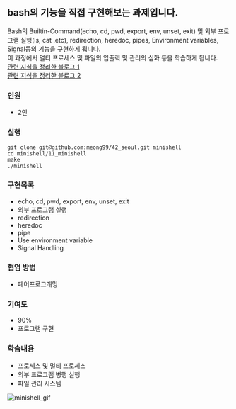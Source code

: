 ## bash의 기능을 직접 구현해보는 과제입니다.<br/>
Bash의 Builtin-Command(echo, cd, pwd, export, env, unset, exit) 및 외부 프로그램 실행(ls, cat .etc), redirection, heredoc, pipes, Environment variables, Signal등의 기능을 구현하게 됩니다.<br/>
이 과정에서 멀티 프로세스 및 파일의 입출력 및 관리의 심화 등을 학습하게 됩니다.<br/>
[관련 지식을 정리한 블로그 1](https://velog.io/@meong9090/series/minishell)<br/>
[관련 지식을 정리한 블로그 2](https://velog.io/@meong9090/series/OS)<br/>

### 인원
- 2인

### 실행
```
git clone git@github.com:meong99/42_seoul.git minishell
cd minishell/11_minishell
make
./minishell
```

### 구현목록
- echo, cd, pwd, export, env, unset, exit
- 외부 프로그램 실행
- redirection
- heredoc
- pipe
- Use environment variable
- Signal Handling

### 협업 방법
- 페어프로그래밍

### 기여도
- 90%
- 프로그램 구현

### 학습내용
- 프로세스 및 멀티 프로세스
- 외부 프로그램 병행 실행
- 파일 관리 시스템

![minishell_gif](https://user-images.githubusercontent.com/57436863/170262870-73a6f7e6-2cd6-49db-96d5-3743b414a234.gif)
